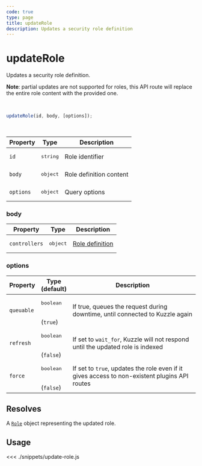 ```yaml
---
code: true
type: page
title: updateRole
description: Updates a security role definition
---
```


# updateRole

Updates a security role definition.

**Note**: partial updates are not supported for roles, this API route will replace the entire role content with the provided one.

<br />

```js
updateRole(id, body, [options]);
```

<br />

| Property | Type | Description |
|--- |--- |--- |
| `id` | <pre>string</pre> | Role identifier |
| `body` | <pre>object</pre> | Role definition content |
| `options` | <pre>object</pre> | Query options |

### body

| Property | Type | Description |
| --- | --- | --- |
| `controllers` | <pre>object</pre> | [Role definition](/core/2/guides/essentials/security#defining-roles) |

### options

| Property | Type<br />(default) | Description |
| --- | --- | --- |
| `queuable` | <pre>boolean</pre><br />(`true`) | If true, queues the request during downtime, until connected to Kuzzle again |
| `refresh` | <pre>boolean</pre><br />(`false`) | If set to `wait_for`, Kuzzle will not respond until the updated role is indexed |
| `force`   | <pre>boolean</pre><br />(`false`) | If set to `true`, updates the role even if it gives access to non-existent plugins API routes |

## Resolves

A [`Role`](/sdk/js/7/core-classes/role) object representing the updated role.

## Usage

<<< ./snippets/update-role.js
